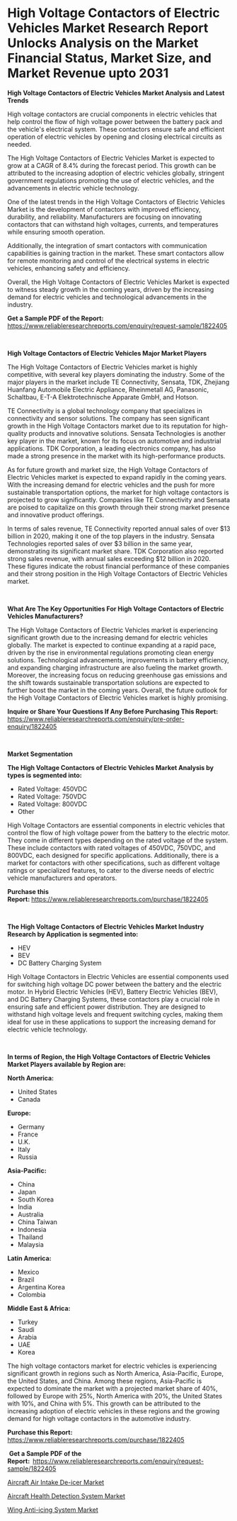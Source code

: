 <p><h1>High Voltage Contactors of Electric Vehicles Market Research Report Unlocks Analysis on the Market Financial Status, Market Size, and Market Revenue upto 2031</h1></p><p><strong>High Voltage Contactors of Electric Vehicles Market Analysis and Latest Trends</strong></p>
<p><p>High voltage contactors are crucial components in electric vehicles that help control the flow of high voltage power between the battery pack and the vehicle's electrical system. These contactors ensure safe and efficient operation of electric vehicles by opening and closing electrical circuits as needed.</p><p>The High Voltage Contactors of Electric Vehicles Market is expected to grow at a CAGR of 8.4% during the forecast period. This growth can be attributed to the increasing adoption of electric vehicles globally, stringent government regulations promoting the use of electric vehicles, and the advancements in electric vehicle technology.</p><p>One of the latest trends in the High Voltage Contactors of Electric Vehicles Market is the development of contactors with improved efficiency, durability, and reliability. Manufacturers are focusing on innovating contactors that can withstand high voltages, currents, and temperatures while ensuring smooth operation.</p><p>Additionally, the integration of smart contactors with communication capabilities is gaining traction in the market. These smart contactors allow for remote monitoring and control of the electrical systems in electric vehicles, enhancing safety and efficiency.</p><p>Overall, the High Voltage Contactors of Electric Vehicles Market is expected to witness steady growth in the coming years, driven by the increasing demand for electric vehicles and technological advancements in the industry.</p></p>
<p><strong>Get a Sample PDF of the Report:&nbsp;</strong> <a href="https://www.reliableresearchreports.com/enquiry/request-sample/1822405">https://www.reliableresearchreports.com/enquiry/request-sample/1822405</a></p>
<p>&nbsp;</p>
<p><strong>High Voltage Contactors of Electric Vehicles Major Market Players</strong></p>
<p><p>The High Voltage Contactors of Electric Vehicles market is highly competitive, with several key players dominating the industry. Some of the major players in the market include TE Connectivity, Sensata, TDK, Zhejiang Huanfang Automobile Electric Appliance, Rheinmetall AG, Panasonic, Schaltbau, E-T-A Elektrotechnische Apparate GmbH, and Hotson.</p><p>TE Connectivity is a global technology company that specializes in connectivity and sensor solutions. The company has seen significant growth in the High Voltage Contactors market due to its reputation for high-quality products and innovative solutions. Sensata Technologies is another key player in the market, known for its focus on automotive and industrial applications. TDK Corporation, a leading electronics company, has also made a strong presence in the market with its high-performance products.</p><p>As for future growth and market size, the High Voltage Contactors of Electric Vehicles market is expected to expand rapidly in the coming years. With the increasing demand for electric vehicles and the push for more sustainable transportation options, the market for high voltage contactors is projected to grow significantly. Companies like TE Connectivity and Sensata are poised to capitalize on this growth through their strong market presence and innovative product offerings.</p><p>In terms of sales revenue, TE Connectivity reported annual sales of over $13 billion in 2020, making it one of the top players in the industry. Sensata Technologies reported sales of over $3 billion in the same year, demonstrating its significant market share. TDK Corporation also reported strong sales revenue, with annual sales exceeding $12 billion in 2020. These figures indicate the robust financial performance of these companies and their strong position in the High Voltage Contactors of Electric Vehicles market.</p></p>
<p>&nbsp;</p>
<p><strong>What Are The Key Opportunities For High Voltage Contactors of Electric Vehicles Manufacturers?</strong></p>
<p><p>The High Voltage Contactors of Electric Vehicles market is experiencing significant growth due to the increasing demand for electric vehicles globally. The market is expected to continue expanding at a rapid pace, driven by the rise in environmental regulations promoting clean energy solutions. Technological advancements, improvements in battery efficiency, and expanding charging infrastructure are also fueling the market growth. Moreover, the increasing focus on reducing greenhouse gas emissions and the shift towards sustainable transportation solutions are expected to further boost the market in the coming years. Overall, the future outlook for the High Voltage Contactors of Electric Vehicles market is highly promising.</p></p>
<p><strong>Inquire or Share Your Questions If Any Before Purchasing This Report:</strong> <a href="https://www.reliableresearchreports.com/enquiry/pre-order-enquiry/1822405">https://www.reliableresearchreports.com/enquiry/pre-order-enquiry/1822405</a></p>
<p>&nbsp;</p>
<p><strong>Market Segmentation</strong></p>
<p><strong>The High Voltage Contactors of Electric Vehicles Market Analysis by types is segmented into:</strong></p>
<p><ul><li>Rated Voltage: 450VDC</li><li>Rated Voltage: 750VDC</li><li>Rated Voltage: 800VDC</li><li>Other</li></ul></p>
<p><p>High Voltage Contactors are essential components in electric vehicles that control the flow of high voltage power from the battery to the electric motor. They come in different types depending on the rated voltage of the system. These include contactors with rated voltages of 450VDC, 750VDC, and 800VDC, each designed for specific applications. Additionally, there is a market for contactors with other specifications, such as different voltage ratings or specialized features, to cater to the diverse needs of electric vehicle manufacturers and operators.</p></p>
<p><strong>Purchase this Report:&nbsp;</strong><a href="https://www.reliableresearchreports.com/purchase/1822405">https://www.reliableresearchreports.com/purchase/1822405</a></p>
<p>&nbsp;</p>
<p><strong>The High Voltage Contactors of Electric Vehicles Market Industry Research by Application is segmented into:</strong></p>
<p><ul><li>HEV</li><li>BEV</li><li>DC Battery Charging System</li></ul></p>
<p><p>High Voltage Contactors in Electric Vehicles are essential components used for switching high voltage DC power between the battery and the electric motor. In Hybrid Electric Vehicles (HEV), Battery Electric Vehicles (BEV), and DC Battery Charging Systems, these contactors play a crucial role in ensuring safe and efficient power distribution. They are designed to withstand high voltage levels and frequent switching cycles, making them ideal for use in these applications to support the increasing demand for electric vehicle technology.</p></p>
<p>&nbsp;</p>
<p><strong>In terms of Region, the High Voltage Contactors of Electric Vehicles Market Players available by Region are:</strong></p>
<p>
    <p> <strong> North America: </strong>
        <ul>
            <li>United States</li>
            <li>Canada</li>
        </ul>
        </p> 
    <p> <strong> Europe: </strong>
        <ul>
            <li>Germany</li>
            <li>France</li>
            <li>U.K.</li>
            <li>Italy</li>
            <li>Russia</li>
        </ul>
        </p> 
    <p> <strong> Asia-Pacific: </strong>
        <ul>
            <li>China</li>
            <li>Japan</li>
            <li>South Korea</li>
            <li>India</li>
            <li>Australia</li>
            <li>China Taiwan</li>
            <li>Indonesia</li>
            <li>Thailand</li>
            <li>Malaysia</li>
        </ul>
        </p> 
    <p> <strong> Latin America: </strong>
        <ul>
            <li>Mexico</li>
            <li>Brazil</li>
            <li>Argentina Korea</li>
            <li>Colombia</li>
        </ul>
        </p> 
    <p> <strong> Middle East & Africa: </strong>
        <ul>
            <li>Turkey</li>
            <li>Saudi</li>
            <li>Arabia</li>
            <li>UAE</li>
            <li>Korea</li>
        </ul>
    </p>
    </p>
<p><p>The high voltage contactors market for electric vehicles is experiencing significant growth in regions such as North America, Asia-Pacific, Europe, the United States, and China. Among these regions, Asia-Pacific is expected to dominate the market with a projected market share of 40%, followed by Europe with 25%, North America with 20%, the United States with 10%, and China with 5%. This growth can be attributed to the increasing adoption of electric vehicles in these regions and the growing demand for high voltage contactors in the automotive industry.</p></p>
<p><strong>Purchase this Report: </strong><a href="https://www.reliableresearchreports.com/purchase/1822405">https://www.reliableresearchreports.com/purchase/1822405</a></p>
<p>&nbsp;<strong>Get a Sample PDF of the Report:&nbsp;&nbsp;</strong><a href="https://www.reliableresearchreports.com/enquiry/request-sample/1822405">https://www.reliableresearchreports.com/enquiry/request-sample/1822405</a></p>
<p><strong></strong></p>
<p><p><a href="https://github.com/jsmusil/Market-Research-Report-List-2/blob/main/aircraft-air-intake-de-icer-market.md">Aircraft Air Intake De-icer Market</a></p><p><a href="https://github.com/Krish2023na/Market-Research-Report-List-3/blob/main/aircraft-health-detection-system-market.md">Aircraft Health Detection System Market</a></p><p><a href="https://github.com/bmorecock/Market-Research-Report-List-2/blob/main/wing-anti-icing-system-market.md">Wing Anti-icing System Market</a></p></p>
